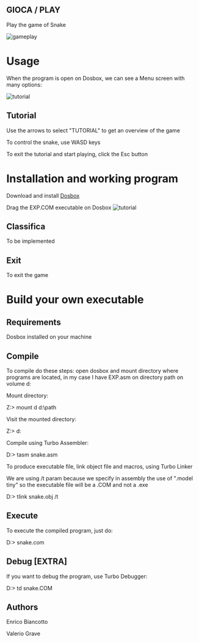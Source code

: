 ## GIOCA / PLAY

Play the game of Snake

![gameplay](https://github.com/enricBiancott0/SNAKE/blob/main/images/game.png?raw=true)

# Usage
When the program is open on Dosbox, we can see a Menu screen with many options:

![tutorial](https://github.com/enricBiancott0/SNAKE/blob/main/images/menu.png?raw=true)

## Tutorial

Use the arrows to select "TUTORIAL" to get an overview of the game

To control the snake, use WASD keys

To exit the tutorial and start playing, click the Esc button

# Installation and working program

Download and install [Dosbox](https://www.dosbox.com/download.php?main=1)

Drag the EXP.COM executable on Dosbox
![tutorial](https://github.com/enricBiancott0/SNAKE/blob/main/images/example.gif?raw=true)

## Classifica

To be implemented

## Exit

To exit the game 

# Build your own executable 

## Requirements
Dosbox installed on your machine

## Compile
To compile do these steps:
open dosbox and mount directory where programs are located, in my case I have EXP.asm on directory path on volume d:

Mount directory:

Z:\> mount d d:\path

Visit the mounted directory:

Z:\> d:

Compile using Turbo Assembler:

D:\> tasm snake.asm

To produce executable file, link object file and macros, using Turbo Linker

We are using /t param because we specify in assembly the use of ".model tiny" so the executable file will be a .COM and not a .exe

D:\> tlink snake.obj /t


## Execute

To execute the compiled program, just do:

D:\> snake.com

## Debug [EXTRA]
If you want to debug the program, use Turbo Debugger:

D:\> td snake.COM

## Authors

Enrico Biancotto

Valerio Grave
